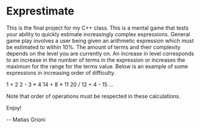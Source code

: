 # Exprestimate

This is the final project for my C++ class. This is a mental game that tests your ability to quickly estimate increasingly complex expressions. General game play involves a user being given an arithmetic expression which must be estimated to within 10%. The amount of terms and their complexity depends on the level you are currently on. An increase in level corresponds to an increase in the number of terms in the expression or increases the maximum for the range for the terms value. Below is an example of some expressions in increasing order of difficulty.

1 + 2
2 - 3 * 4
14 + 8 * 11
20 / 12 + 4 - 15
...

Note that order of operations must be respected in these calculations.

Enjoy!

-- Matias Grioni
